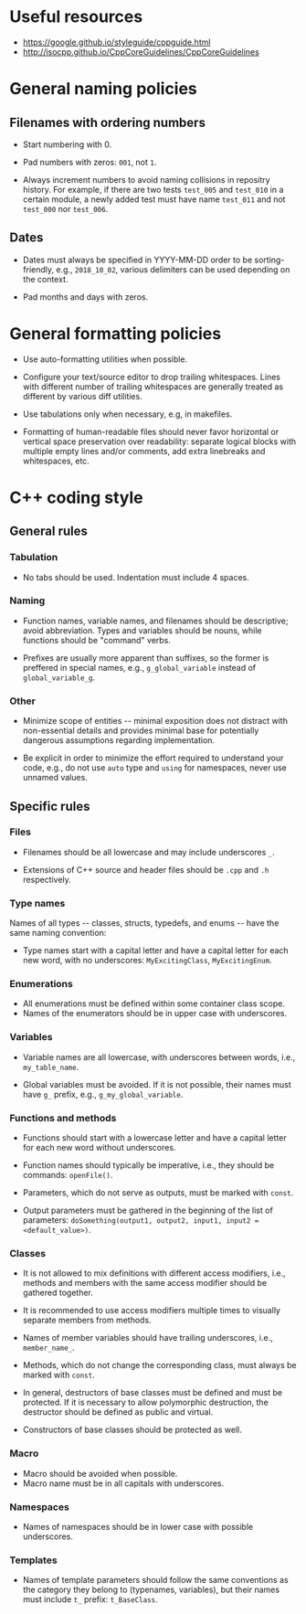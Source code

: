 Useful resources
================
* https://google.github.io/styleguide/cppguide.html
* http://isocpp.github.io/CppCoreGuidelines/CppCoreGuidelines



General naming policies
=======================

Filenames with ordering numbers
-------------------------------

* Start numbering with 0.

* Pad numbers with zeros: `001`, not `1`.

* Always increment numbers to avoid naming collisions in repositry history. For
  example, if there are two tests `test_005` and `test_010` in a certain
  module, a newly added test must have name `test_011` and not `test_000` nor
  `test_006`.


Dates
-----

* Dates must always be specified in YYYY-MM-DD order to be sorting-friendly,
  e.g., `2018_10_02`, various delimiters can be used depending on the context.

* Pad months and days with zeros.



General formatting policies
===========================

* Use auto-formatting utilities when possible.

* Configure your text/source editor to drop trailing whitespaces. Lines with
  different number of trailing whitespaces are generally treated as different
  by various diff utilities.

* Use tabulations only when necessary, e.g, in makefiles.

* Formatting of human-readable files should never favor horizontal or vertical
  space preservation over readability: separate logical blocks with multiple
  empty lines and/or comments, add extra linebreaks and whitespaces, etc.



C++ coding style
================

General rules
-------------

### Tabulation

* No tabs should be used. Indentation must include 4 spaces.


### Naming

* Function names, variable names, and filenames should be descriptive; avoid
  abbreviation. Types and variables should be nouns, while functions should
  be "command" verbs.

* Prefixes are usually more apparent than suffixes, so the former is
  preffered in special names, e.g., `g_global_variable` instead of
  `global_variable_g`.


### Other

* Minimize scope of entities -- minimal exposition does not distract with
  non-essential details and provides minimal base for potentially dangerous
  assumptions regarding implementation.

* Be explicit in order to minimize the effort required to understand your code,
  e.g., do not use `auto` type and `using` for namespaces, never use unnamed
  values.



Specific rules
--------------

### Files

* Filenames should be all lowercase and may include underscores `_`.

* Extensions of C++ source and header files should be `.cpp` and `.h`
  respectively.



### Type names

Names of all types -- classes, structs, typedefs, and enums -- have the same
naming convention:

* Type names start with a capital letter and have a capital letter for each new
  word, with no underscores: `MyExcitingClass`, `MyExcitingEnum`.



### Enumerations

* All enumerations must be defined within some container class scope.
* Names of the enumerators should be in upper case with underscores.



### Variables

* Variable names are all lowercase, with underscores between words, i.e.,
  `my_table_name`.

* Global variables must be avoided. If it is not possible, their names must
  have `g_` prefix, e.g., `g_my_global_variable`.



### Functions and methods

* Functions should start with a lowercase letter and have a capital letter for
  each new word without underscores.

* Function names should typically be imperative, i.e., they should be commands:
  `openFile()`.

* Parameters, which do not serve as outputs, must be marked with `const`.

* Output parameters must be gathered in the beginning of the list of
  parameters:
  `doSomething(output1, output2, input1, input2 = <default_value>)`.



### Classes

* It is not allowed to mix definitions with different access modifiers, i.e.,
  methods and members with the same access modifier should be gathered
  together.

* It is recommended to use access modifiers multiple times to visually separate
  members from methods.

* Names of member variables should have trailing underscores, i.e.,
  `member_name_`.

* Methods, which do not change the corresponding class, must always be marked
  with `const`.

* In general, destructors of base classes must be defined and must be
  protected. If it is necessary to allow polymorphic destruction, the
  destructor should be defined as public and virtual.

* Constructors of base classes should be protected as well.



### Macro

* Macro should be avoided when possible.
* Macro name must be in all capitals with underscores.



### Namespaces

* Names of namespaces should be in lower case with possible underscores.


### Templates

* Names of template parameters should follow the same conventions as the
  category they belong to (typenames, variables), but their names must include
  `t_` prefix: `t_BaseClass`.
